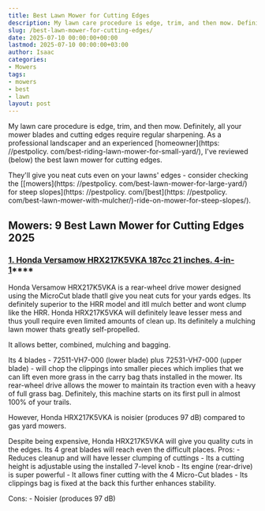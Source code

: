 ```yaml
---
title: Best Lawn Mower for Cutting Edges
description: My lawn care procedure is edge, trim, and then mow. Definitely, all your mower blades and cutting edges require regular sharpening. As a professional...
slug: /best-lawn-mower-for-cutting-edges/
date: 2025-07-10 00:00:00+00:00
lastmod: 2025-07-10 00:00:00+03:00
author: Isaac
categories:
- Mowers
tags:
- mowers
- best
- lawn
layout: post
---
```


My lawn care procedure is edge, trim, and then mow. Definitely, all your mower blades and cutting edges require regular sharpening. As a professional landscaper and an experienced [homeowner](https: //pestpolicy. com/best-riding-lawn-mower-for-small-yard/), I've reviewed (below) the best lawn mower for cutting edges.

They'll give you neat cuts even on your lawns' edges - consider checking the [[mowers](https: //pestpolicy. com/best-lawn-mower-for-large-yard/) for steep slopes](https: //pestpolicy. com/[best](https: //pestpolicy. com/best-lawn-mower-with-mulcher/)-ride-on-mower-for-steep-slopes/).

##  Mowers: 9 Best Lawn Mower for Cutting Edges 2025

###  [**1. Honda Versamow HRX217K5VKA 187cc 21 inches. 4-in-1**](https://www.amazon.com/dp/B00S6Z2GWQ/?tag=p-policy-20)****

Honda Versamow HRX217K5VKA is a rear-wheel drive mower designed using the MicroCut blade thatll give you neat cuts for your yards edges. Its definitely superior to the HRR model and itll mulch better and wont clump like the HRR. Honda HRX217K5VKA will definitely leave lesser mess and thus youll require even limited amounts of clean up. Its definitely a mulching lawn mower thats greatly self-propelled.

It allows better, combined, mulching and bagging.

Its 4 blades - 72511-VH7-000 (lower blade) plus 72531-VH7-000 (upper blade) - will chop the clippings into smaller pieces which implies that we can lift even more grass in the carry bag thats installed in the mower. Its rear-wheel drive allows the mower to maintain its traction even with a heavy of full grass bag. Definitely, this machine starts on its first pull in almost 100% of your trails.

However, Honda HRX217K5VKA is noisier (produces 97 dB) compared to gas yard mowers.

Despite being expensive, Honda HRX217K5VKA will give you quality cuts in the edges. Its 4 great blades will reach even the difficult places. Pros: - Reduces cleanup and will have lesser clumping of cuttings - Its a cutting height is adjustable using the installed 7-level knob - Its engine (rear-drive) is super powerful - It allows finer cutting with the 4 Micro-Cut blades - Its clippings bag is fixed at the back this further enhances stability.

Cons: - Noisier (produces 97 dB)
